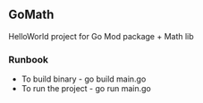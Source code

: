 ## GoMath

HelloWorld project for Go Mod package + Math lib

### Runbook

- To build binary - go build main.go
- To run the project - go run main.go
